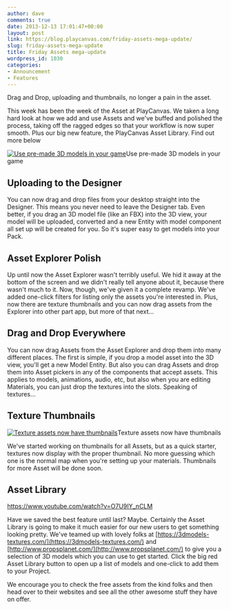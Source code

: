 ```yaml
---
author: dave
comments: true
date: 2013-12-13 17:01:47+00:00
layout: post
link: https://blog.playcanvas.com/friday-assets-mega-update/
slug: friday-assets-mega-update
title: Friday Assets mega-update
wordpress_id: 1030
categories:
- Announcement
- Features
---
```





Drag and Drop, uploading and thumbnails, no longer a pain in the asset.







This week has been the week of the Asset at PlayCanvas. We taken a long hard look at how we add and use Assets and we've buffed and polished the process, taking off the ragged edges so that your workflow is now super smooth. Plus our big new feature, the PlayCanvas Asset Library. Find out more below





[![Use pre-made 3D models in your game](https://blog.playcanvas.com/wp-content/uploads/2013/12/asset_library.jpg)](http://blog.playcanvas.com/wp-content/uploads/2013/12/asset_library.jpg)Use pre-made 3D models in your game





## Uploading to the Designer







You can now drag and drop files from your desktop straight into the Designer. This means you never need to leave the Designer tab. Even better, if you drag an 3D model file (like an FBX) into the 3D view, your model will be uploaded, converted and a new Entity with model component all set up will be created for you. So it's super easy to get models into your Pack.







## Asset Explorer Polish







Up until now the Asset Explorer wasn't terribly useful. We hid it away at the bottom of the screen and we didn't really tell anyone about it, because there wasn't much to it. Now, though, we've given it a complete revamp. We've added one-click filters for listing only the assets you're interested in. Plus, now there are texture thumbnails and you can now drag assets from the Explorer into other part app, but more of that next...







## Drag and Drop Everywhere







You can now drag Assets from the Asset Explorer and drop them into many different places. The first is simple, if you drop a model asset into the 3D view, you'll get a new Model Entity. But also you can drag Assets and drop them into Asset pickers in any of the components that accept assets. This applies to models, animations, audio, etc, but also when you are editing Materials, you can just drop the textures into the slots. Speaking of textures...







## Texture Thumbnails





[![Texture assets now have thumbnails](https://blog.playcanvas.com/wp-content/uploads/2013/12/asset_explorer.jpg)](http://blog.playcanvas.com/wp-content/uploads/2013/12/asset_explorer.jpg)Texture assets now have thumbnails





We've started working on thumbnails for all Assets, but as a quick starter, textures now display with the proper thumbnail. No more guessing which one is the normal map when you're setting up your materials. Thumbnails for more Asset will be done soon.







## Asset Library








https://www.youtube.com/watch?v=O7U9IY_nCLM








Have we saved the best feature until last? Maybe. Certainly the Asset Library is going to make it much easier for our new users to get something looking pretty. We've teamed up with lovely folks at [https://3dmodels-textures.com/](https://3dmodels-textures.com/) and [http://www.propsplanet.com/](http://www.propsplanet.com/) to give you a selection of 3D models which you can use to get started. Click the big red Asset Library button to open up a list of models and one-click to add them to your Project.







We encourage you to check the free assets from the kind folks and then head over to their websites and see all the other awesome stuff they have on offer.



